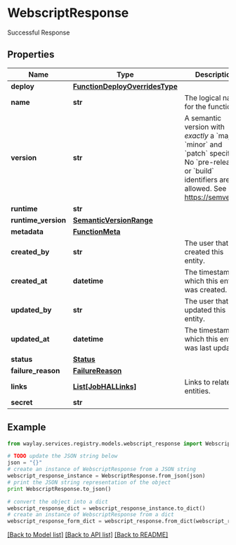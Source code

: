 # WebscriptResponse

Successful Response

## Properties

Name | Type | Description | Notes
------------ | ------------- | ------------- | -------------
**deploy** | [**FunctionDeployOverridesType**](FunctionDeployOverridesType.md) |  | [optional] 
**name** | **str** | The logical name for the function. | 
**version** | **str** | A semantic version with _exactly_ a &#x60;major&#x60;, &#x60;minor&#x60; and &#x60;patch&#x60; specifier. No &#x60;pre-release&#x60; or &#x60;build&#x60; identifiers are allowed. See https://semver.org | 
**runtime** | **str** |  | 
**runtime_version** | [**SemanticVersionRange**](SemanticVersionRange.md) |  | [optional] 
**metadata** | [**FunctionMeta**](FunctionMeta.md) |  | 
**created_by** | **str** | The user that created this entity. | 
**created_at** | **datetime** | The timestamp at which this entity was created. | 
**updated_by** | **str** | The user that last updated this entity. | 
**updated_at** | **datetime** | The timestamp at which this entity was last updated. | 
**status** | [**Status**](Status.md) |  | 
**failure_reason** | [**FailureReason**](FailureReason.md) |  | [optional] 
**links** | [**List[JobHALLinks]**](JobHALLinks.md) | Links to related entities. | [optional] 
**secret** | **str** |  | 

## Example

```python
from waylay.services.registry.models.webscript_response import WebscriptResponse

# TODO update the JSON string below
json = "{}"
# create an instance of WebscriptResponse from a JSON string
webscript_response_instance = WebscriptResponse.from_json(json)
# print the JSON string representation of the object
print WebscriptResponse.to_json()

# convert the object into a dict
webscript_response_dict = webscript_response_instance.to_dict()
# create an instance of WebscriptResponse from a dict
webscript_response_form_dict = webscript_response.from_dict(webscript_response_dict)
```
[[Back to Model list]](../README.md#documentation-for-models) [[Back to API list]](../README.md#documentation-for-api-endpoints) [[Back to README]](../README.md)


